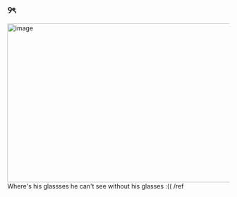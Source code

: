 ## ୨ৎ
<img width="1080" height="360" alt="image" src="https://github.com/user-attachments/assets/3e376dad-e14f-49c8-8067-06da97880c24" />
Where's his glassses he can't see without his glasses :(( /ref
